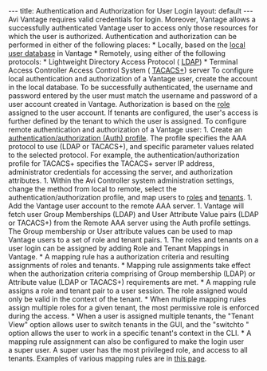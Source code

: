 <html>
 <head></head> 
 <body>
   --- title: Authentication and Authorization for User Login layout: default --- Avi Vantage requires valid credentials for login. Moreover, Vantage allows a successfully authenticated Vantage user to access only those resources for which the user is authorized. Authentication and authorization can be performed in either of the following places: * Locally, based on the 
  <a href="/user-accounts/">local user database</a> in Vantage * Remotely, using either of the following protocols: * Lightweight Directory Access Protocol ( 
  <a href="/ldap-authentication/">LDAP</a>) * Terminal Access Controller Access Control System ( 
  <a href="/tacacs-for-avi-vantage-users/">TACACS+</a>) server To configure local authentication and authorization of a Vantage user, create the account in the local database. To be successfully authenticated, the username and password entered by the user must match the username and password of a user account created in Vantage. Authorization is based on the 
  <a href="/user-account-roles/">role </a>assigned to the user account. If tenants are configured, the user's access is further defined by the tenant to which the user is assigned. To configure remote authentication and authorization of a Vantage user: 1. Create an 
  <a href="/docs/latest">authentication/authorization (Auth) profile</a>. The profile specifies the AAA protocol to use (LDAP or TACACS+), and specific parameter values related to the selected protocol. For example, the authentication/authorization profile for TACACS+ specifies the TACACS+ server IP address, administrator credentials for accessing the server, and authorization attributes. 1. Within the Avi Controller system administration settings, change the method from local to remote, select the authentication/authorization profile, and map users to 
  <a href="/user-account-roles/">roles</a>&nbsp;and 
  <a href="/tenants/">tenants</a>. 1. Add the Vantage user account to the remote AAA server. 1. Vantage will fetch user Group Memberships (LDAP) and User Attribute Value pairs (LDAP or TACACS+) from the Remote AAA server using the Auth profile settings. The Group membership or User attribute values can be used to map Vantage users to a set of role and tenant pairs. 1. The roles and tenants on a user login can be assigned by adding Role and Tenant Mappings in Vantage. * A&nbsp;mapping&nbsp;rule has a authorization criteria and resulting assignments of roles and tenants. * Mapping&nbsp;rule assignments take effect when the authorization criteria comprising of Group membership (LDAP) or Attribute value (LDAP or TACACS+) requirements are met. * A mapping rule assigns&nbsp;a role and tenant pair to a user session. The role assigned would only be valid in the context of the tenant. * When multiple mapping rules assign multiple roles for a given tenant, the most permissive role is enforced during the access. * When a user is assigned multiple tenants, the "Tenant View" option allows user to switch tenants in the GUI, and the "switchto 
  <tenant>
    " option allows the user to work in a specific tenant's context in the CLI. * A mapping rule&nbsp;assignment can also be configured to make the login user a&nbsp;super user. A super user has the most privileged role, and access to all tenants. Examples of various mapping rules are in 
   <a href="/docs/latest">this page</a>. &nbsp; &nbsp; 
  </tenant>  
 </body>
</html>